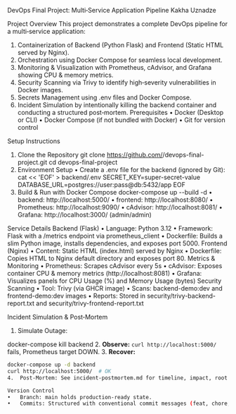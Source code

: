 DevOps Final Project: Multi‐Service Application Pipeline
Kakha Uznadze

Project Overview
This project demonstrates a complete DevOps pipeline for a multi‐service application:

1. Containerization of Backend (Python Flask) and Frontend (Static HTML served by Nginx).
2. Orchestration using Docker Compose for seamless local development.
3. Monitoring & Visualization with Prometheus, cAdvisor, and Grafana showing CPU & memory metrics.
4. Security Scanning via Trivy to identify high‐severity vulnerabilities in Docker images.
5. Secrets Management using .env files and Docker Compose.
6. Incident Simulation by intentionally killing the backend container and conducting a structured post‐mortem.
   Prerequisites
   • Docker (Desktop or CLI)
   • Docker Compose (if not bundled with Docker)
   • Git for version control

Setup Instructions

1. Clone the Repository
   git clone https://github.com/<your-username>/devops-final-project.git
   cd devops-final-project
2. Environment Setup
   • Create a .env file for the backend (ignored by Git):
   cat << 'EOF' > backend/.env
   SECRET_KEY=super-secret-value
   DATABASE_URL=postgres://user:pass@db:5432/app
   EOF
3. Build & Run with Docker Compose
   docker-compose up --build -d
   • backend: http://localhost:5000/
   • frontend: http://localhost:8080/
   • Prometheus: http://localhost:9090/
   • cAdvisor: http://localhost:8081/
   • Grafana: http://localhost:3000/ (admin/admin)

Service Details
Backend (Flask)
• Language: Python 3.12
• Framework: Flask with a /metrics endpoint via prometheus_client
• Dockerfile: Builds a slim Python image, installs dependencies, and exposes port 5000.
Frontend (Nginx)
• Content: Static HTML (index.html) served by Nginx
• Dockerfile: Copies HTML to Nginx default directory and exposes port 80.
Metrics & Monitoring
• Prometheus: Scrapes cAdvisor every 5s
• cAdvisor: Exposes container CPU & memory metrics (http://localhost:8081)
• Grafana: Visualizes panels for CPU Usage (%) and Memory Usage (bytes)
Security Scanning
• Tool: Trivy (via GHCR image)
• Scans: backend-demo:dev and frontend-demo:dev images
• Reports: Stored in security/trivy-backend-report.txt and security/trivy-frontend-report.txt

Incident Simulation & Post‐Mortem

1. Simulate Outage:

docker-compose kill backend 2. **Observe:** `curl http://localhost:5000/` fails, Prometheus target DOWN. 3. **Recover:**

```bash
docker-compose up -d backend
curl http://localhost:5000/  # OK
4.	Post‐Mortem: See incident-postmortem.md for timeline, impact, root cause, and action items.

Version Control
•	Branch: main holds production-ready state.
•	Commits: Structured with conventional commit messages (feat, chore, docs).


```
